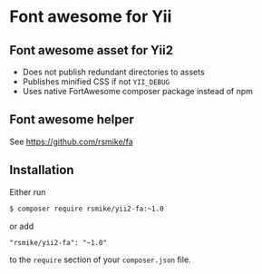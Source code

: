 # Font awesome for Yii

## Font awesome asset for Yii2
- Does not publish redundant directories to assets
- Publishes minified CSS if not `YII_DEBUG`
- Uses native FortAwesome composer package instead of npm 

## Font awesome helper

See https://github.com/rsmike/fa

## Installation

Either run

```bash
$ composer require rsmike/yii2-fa:~1.0
```

or add

```
"rsmike/yii2-fa": "~1.0"
```

to the `require` section of your `composer.json` file.


